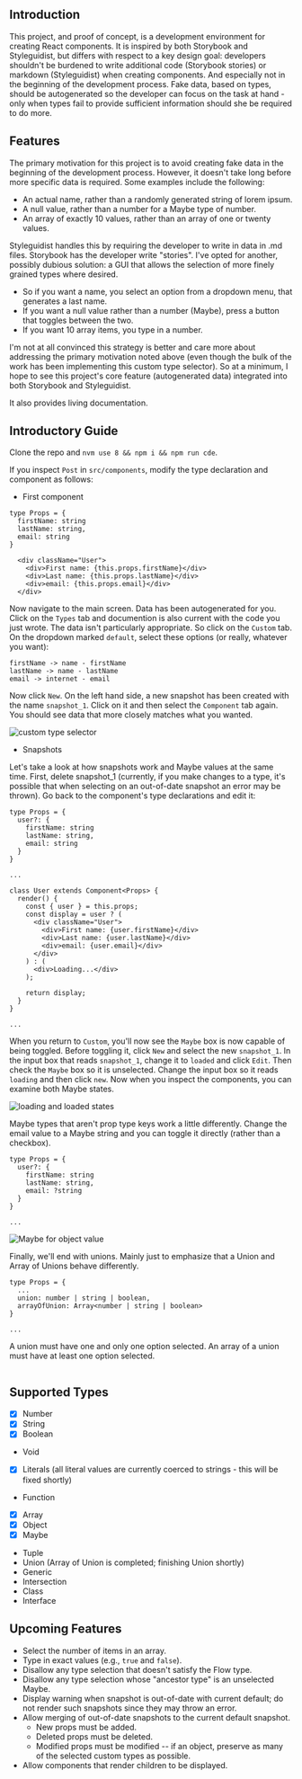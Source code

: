 ## Introduction ##
This project, and proof of concept, is a development environment for creating React components. It is inspired by both Storybook and Styleguidist, but differs with respect to a key design goal: developers shouldn't be burdened to write additional code (Storybook stories) or markdown (Styleguidist) when creating components. And especially not in the beginning of the development process. Fake data, based on types, should be autogenerated so the developer can focus on the task at hand - only when types fail to provide sufficient information should she be required to do more.

## Features ##
The primary motivation for this project is to avoid creating fake data in the beginning of the development process. However, it doesn't take long before more specific data is required. Some examples include the following:
  - An actual name, rather than a randomly generated string of lorem ipsum.
  - A null value, rather than a number for a Maybe type of number.
  - An array of exactly 10 values, rather than an array of one or twenty values.

Styleguidist handles this by requiring the developer to write in data in .md files. Storybook has the developer write "stories". I've opted for another, possibly dubious solution: a GUI that allows the selection of more finely grained types where desired.
  - So if you want a name, you select an option from a dropdown menu, that generates a last name.
  - If you want a null value rather than a number (Maybe), press a button that toggles between the two.
  - If you want 10 array items, you type in a number.
  
I'm not at all convinced this strategy is better and care more about addressing the primary motivation noted above (even though the bulk of the work has been implementing this custom type selector). So at a minimum, I hope to see this project's core feature (autogenerated data) integrated into both Storybook and Styleguidist.

It also provides living documentation.

## Introductory Guide ##
Clone the repo and ```nvm use 8 && npm i && npm run cde```.

If you inspect `Post` in `src/components`, modify the type declaration and component as follows:

- First component

```
type Props = {
  firstName: string
  lastName: string,
  email: string
}

```

```
  <div className="User">
    <div>First name: {this.props.firstName}</div>
    <div>Last name: {this.props.lastName}</div>
    <div>email: {this.props.email}</div>
  </div>
```

Now navigate to the main screen. Data has been autogenerated for you. Click on the `Types` tab and documention is also current with the code you just wrote. The data isn't particularly appropriate. So click on the `Custom` tab. On the dropdown marked `default`, select these options (or really, whatever you want):

```
firstName -> name - firstName
lastName -> name - lastName
email -> internet - email
```

Now click `New`. On the left hand side, a new snapshot has been created with the name `snapshot_1`. Click on it and then select the `Component` tab again. You should see data that more closely matches what you wanted.

![custom type selector](http://recordit.co/DywN4SPtz6.gif)

- Snapshots

Let's take a look at how snapshots work and Maybe values at the same time. First, delete snapshot_1 (currently, if you make changes to a type, it's possible that when selecting on an out-of-date snapshot an error may be thrown). Go back to the component's type declarations and edit it:

```
type Props = {
  user?: {
    firstName: string
    lastName: string,
    email: string
  }
}

...

class User extends Component<Props> {
  render() {
    const { user } = this.props;
    const display = user ? (
      <div className="User">
        <div>First name: {user.firstName}</div>
        <div>Last name: {user.lastName}</div>
        <div>email: {user.email}</div>
      </div>
    ) : (
      <div>Loading...</div>
    );

    return display;
  }
}

...

```

When you return to `Custom`, you'll now see the `Maybe` box is now capable of being toggled. Before toggling it, click `New` and select the new `snapshot_1`. In the input box that reads `snapshot_1`, change it to `loaded` and click `Edit`. Then check the `Maybe` box so it is unselected. Change the input box so it reads `loading` and then click `new`. Now when you inspect the components, you can examine both Maybe states.

![loading and loaded states](http://recordit.co/vlZgCpUKzD.gif)

Maybe types that aren't prop type keys work a little differently. Change the email value to a Maybe string and you can toggle it directly (rather than a checkbox).

```
type Props = {
  user?: {
    firstName: string
    lastName: string,
    email: ?string
  }
}

...
```

![Maybe for object value](http://recordit.co/LkpCnDq0hp)

Finally, we'll end with unions. Mainly just to emphasize that a Union and Array of Unions behave differently.

```
type Props = {
  ...
  union: number | string | boolean,
  arrayOfUnion: Array<number | string | boolean>
}

...

```

A union must have one and only one option selected. An array of a union must have at least one option selected.

<image here>

## Supported Types ##
- [X] Number
- [X] String
- [X] Boolean
- Void
- [X] Literals (all literal values are currently coerced to strings - this will be fixed shortly)
- Function
- [X] Array
- [X] Object
- [X] Maybe
- Tuple
- Union (Array of Union is completed; finishing Union shortly)
- Generic
- Intersection
- Class
- Interface

## Upcoming Features ##
- Select the number of items in an array.
- Type in exact values (e.g., `true` and `false`).
- Disallow any type selection that doesn't satisfy the Flow type.
- Disallow any type selection whose "ancestor type" is an unselected Maybe.
- Display warning when snapshot is out-of-date with current default; do not render such snapshots since they may throw an error.
- Allow merging of out-of-date snapshots to the current default snapshot.
  - New props must be added.
  - Deleted props must be deleted.
  - Modified props must be modified -- if an object, preserve as many of the selected custom types as possible.
- Allow components that render children to be displayed.
